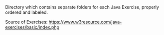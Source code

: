 Directory which contains separate folders for each Java Exercise, properly ordered and labeled.

Source of Exercises:
https://www.w3resource.com/java-exercises/basic/index.php
